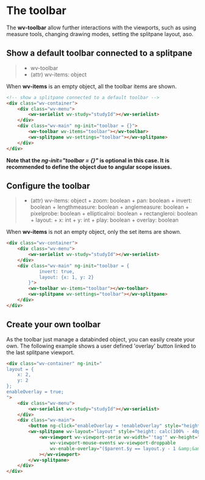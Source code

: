 # The toolbar

The **wv-toolbar** allow further interactions with the viewports, such as using measure tools, changing drawing modes, setting the splitpane layout, aso.

## Show a default toolbar connected to a splitpane

> - wv-toolbar
> - (attr) wv-items: object

When **wv-items** is an empty object, all the toolbar items are shown.

```html
<!-- show a splitpane connected to a default toolbar -->
<div class="wv-container">
    <div class="wv-menu">
        <wv-serielist wv-study="studyId"></wv-serielist>
    </div>
    <div class="wv-main" ng-init="toolbar = {}">
        <wv-toolbar wv-items="toolbar"></wv-toolbar>
        <wv-splitpane wv-settings="toolbar"></wv-splitpane>
    </div>
</div>
```

__Note that the *ng-init="toolbar = {}"* is optional in this case. It is recommended to define the object due to angular scope issues.__

## Configure the toolbar

> - (attr) wv-items: object
>       + zoom: boolean
>       + pan: boolean
>       + invert: boolean
>       + lengthmeasure: boolean
>       + anglemeasure: boolean
>       + pixelprobe: boolean
>       + ellipticalroi: boolean
>       + rectangleroi: boolean
>       + layout:
>           +   x: int
>           +   y: int
>       + play: boolean
>       + overlay: boolean

When **wv-items** is not an empty object, only the set items are shown.

```html
<div class="wv-container">
    <div class="wv-menu">
        <wv-serielist wv-study="studyId"></wv-serielist>
    </div>
    <div class="wv-main" ng-init="toolbar = {
            invert: true,
            layout: {x: 1, y: 2}
        }">
        <wv-toolbar wv-items="toolbar"></wv-toolbar>
        <wv-splitpane wv-settings="toolbar"></wv-splitpane>
    </div>
</div>
```


## Create your own toolbar

As the toolbar just manage a databinded object, you can easily create your own. 
The following example shows a user defined 'overlay' button linked to the last splitpane viewport.

```html
<div class="wv-container" ng-init="
layout = {
    x: 2,
    y: 2
};
enableOverlay = true;
">
    <div class="wv-menu">
        <wv-serielist wv-study="studyId"></wv-serielist>
    </div>
    <div class="wv-main">
        <button ng-click="enableOverlay = !enableOverlay" style="height: 40px; margin: 0;">toggle last overlay</button>
        <wv-splitpane wv-layout="layout" style="height: calc(100% - 40px); display:block;">
            <wv-viewport wv-viewport-serie wv-width="'tag'" wv-height="'tag'"
                wv-viewport-mouse-events wv-viewport-droppable
                wv-enable-overlay="($parent.$y == layout.y - 1 &amp;&amp; $parent.$x == layout.x - 1) ? enableOverlay : true"
            ></wv-viewport>
        </wv-splitpane>
    </div>
</div>
```
